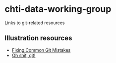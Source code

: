 # chti-data-working-group
Links to git-related resources

## Illustration resources

- [Fixing Common Git Mistakes](https://maggieappleton.com/git-mistakes)
- [Oh shit, git!](https://wizardzines.com/zines/oh-shit-git/)